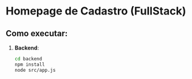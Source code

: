 # Homepage de Cadastro (FullStack)

## Como executar:
1. **Backend**:
   ```bash
   cd backend
   npm install
   node src/app.js